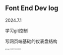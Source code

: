 ## Font End Dev log

2024.7.1

学习git控制

写网页端基础的仪表盘结构

<img src="C:\Users\lenovo\AppData\Roaming\Typora\typora-user-images\image-20240701222645390.png" alt="image-20240701222645390" style="zoom: 25%;" />